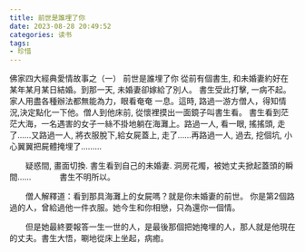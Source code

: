 ```yaml
---
title: 前世是誰埋了你
date: 2023-08-28 20:49:52
categories: 读书
tags:
- 珍惜
---
```



佛家四大經典愛情故事之（一） 前世是誰埋了你
從前有個書生, 和未婚妻約好在某年某月某日結婚。到那一天, 未婚妻卻嫁給了別人。 書生受此打擊, 一病不起。家人用盡各種辦法都無能為力，眼看奄奄 一息。這時, 路過一游方僧人，得知情況,決定點化一下他。僧人到他床前, 從懷裡摸出一面鏡子叫書生看。 書生看到茫茫大海，一名遇害的女子一絲不掛地躺在海灘上。路過一人, 看一眼, 搖搖頭, 走了……又路過一人, 將衣服脫下,給女屍蓋上, 走了……再路過一人, 過去, 挖個坑, 小心翼翼把屍體掩埋了………

　　疑惑間, 畫面切換. 書生看到自己的未婚妻. 洞房花燭，被她丈夫掀起蓋頭的瞬間……
　
　　書生不明所以。

　　僧人解釋道：看到那具海灘上的女屍嗎？就是你未婚妻的前世。
你是第2個路過的人，曾給過他一件衣服。她今生和你相戀，只為還你一個情。

　　但是她最終要報答一生一世的人，是最後那個把她掩埋的人，那人就是他現在的丈夫。書生大悟，唰地從床上坐起，病癒。